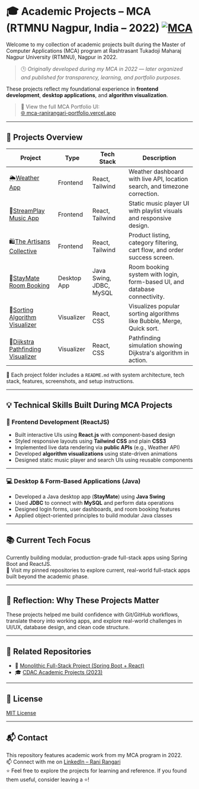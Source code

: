 # 🎓 Academic Projects – MCA (RTMNU Nagpur, India – 2022) [![MCA](https://img.shields.io/badge/MCA_(2022)-RTMNU_Nagpur,_India-blueviolet)](https://nagpuruniversity.ac.in/)

Welcome to my collection of academic projects built during the Master of Computer Applications (MCA) program at Rashtrasant Tukadoji Maharaj Nagpur University (RTMNU), Nagpur in 2022.  
> 🕒 _Originally developed during my MCA in 2022 — later organized and published for transparency, learning, and portfolio purposes._

These projects reflect my foundational experience in **frontend development**, **desktop applications**, and **algorithm visualization**.

> 📌 View the full MCA Portfolio UI:  
> [🌐 mca-ranirangari-portfolio.vercel.app](https://mca-ranirangari-portfolio.vercel.app/)

---

## 📁 Projects Overview

| Project | Type | Tech Stack | Description |
|--------|------|------------|-------------|
| 🌦️[Weather App](./weather-app/) | Frontend | React, Tailwind | Weather dashboard with live API, location search, and timezone correction. |
| 🎵[StreamPlay Music App](./streamplay) | Frontend | React, Tailwind | Static music player UI with playlist visuals and responsive design. |
| 🛍️[The Artisans Collective](./artisans-collectives) | Frontend | React, Tailwind | Product listing, category filtering, cart flow, and order success screen.|
| 🏨[StayMate Room Booking](./staymate-java-swing) | Desktop App | Java Swing, JDBC, MySQL | Room booking system with login, form-based UI, and database connectivity. |
| 🔢[Sorting Algorithm Visualizer](./sorting-algorithm-visualizer) | Visualizer | React, CSS | Visualizes popular sorting algorithms like Bubble, Merge, Quick sort. |
| 🧭[Dijkstra Pathfinding Visualizer](./dijkstra-path-visualizer) | Visualizer | React, CSS | Pathfinding simulation showing Dijkstra's algorithm in action. |

📁 Each project folder includes a `README.md` with system architecture, tech stack, features, screenshots, and setup instructions.

---

## 💡 Technical Skills Built During MCA Projects

### 🎨 Frontend Development (ReactJS)

- Built interactive UIs using **React.js** with component-based design
- Styled responsive layouts using **Tailwind CSS** and plain **CSS3**
- Implemented live data rendering via **public APIs** (e.g., Weather API)
- Developed **algorithm visualizations** using state-driven animations
- Designed static music player and search UIs using reusable components

---

### 💻 Desktop & Form-Based Applications (Java)

- Developed a Java desktop app (**StayMate**) using **Java Swing**
- Used **JDBC** to connect with **MySQL** and perform data operations
- Designed login forms, user dashboards, and room booking features
- Applied object-oriented principles to build modular Java classes

---

## 📚 Current Tech Focus  

Currently building modular, production-grade full-stack apps using Spring Boot and ReactJS.  
📌 Visit my pinned repositories to explore current, real-world full-stack apps built beyond the academic phase.

---

## 🧠 Reflection: Why These Projects Matter

These projects helped me build confidence with Git/GitHub workflows, translate theory into working apps, and explore real-world challenges in UI/UX, database design, and clean code structure.

---

## 🔗 Related Repositories

- 🧩 [Monolithic Full-Stack Project (Spring Boot + React)](https://github.com/rangari-rani/academic-projects-cdac)
- 🎓 [CDAC Academic Projects (2023)](https://github.com/rani-rangari/cdac-projects)

---

## 📜 License

[MIT License](LICENSE)

---

## 📬 Contact

This repository features academic work from my MCA program in 2022.  
📫 Connect with me on [LinkedIn – Rani Rangari](https://www.linkedin.com/in/rani-rangari/)  
⭐ Feel free to explore the projects for learning and reference. If you found them useful, consider leaving a ⭐!
